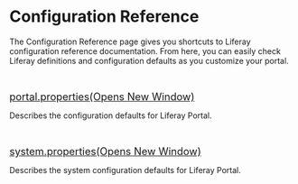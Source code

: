 # Configuration Reference [](id=configuration-reference)

The Configuration Reference page gives you shortcuts to Liferay configuration
reference documentation. From here, you can easily check Liferay definitions and
configuration defaults as you customize your portal. 

<p>&nbsp;</p>

<p>
<span style="font-size:18px;">
<a href="http://docs.liferay.com/portal/6.1/propertiesdoc/portal.properties.html">
portal.properties<span class="opens-new-window-accessible">(Opens New Window)</span>
</a>
</span>
</p>

<p>
Describes the configuration defaults for Liferay Portal. 
</p>

<p>&nbsp;</p>

<p>
<span style="font-size:18px;">
<a href="http://docs.liferay.com/portal/6.1/propertiesdoc/system.properties.html">
system.properties<span class="opens-new-window-accessible">(Opens New Window)</span>
</a>
</span>
</p>

<p>
Describes the system configuration defaults for Liferay Portal. 
</p>


